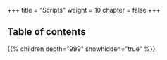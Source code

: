 +++
title = "Scripts"
weight = 10
chapter = false
+++



## Table of contents

{{% children depth="999" showhidden="true" %}}
